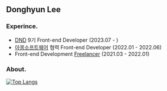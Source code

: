 ## Donghyun Lee


### Experince.
- [DND](https://www.dnd.ac/) 9기 Front-end Developer (2023.07 - )
- [아몽소프트웨어](https://among.software/) 협력 Front-end Developer (2022.01 - 2022.06)
- Front-end Development [Freelancer](https://next-x.vercel.app/)  (2021.03 - 2022.01)


### About.
[![Top Langs](https://github-readme-stats.vercel.app/api/top-langs/?username=shubug1015&layout=compact&theme=dark)](https://github.com/anuraghazra/github-readme-stats)

